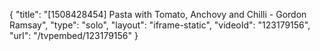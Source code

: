 {
    "title": "[1508428454] Pasta with Tomato, Anchovy and Chilli - Gordon Ramsay",
    "type": "solo",
    "layout": "iframe-static",
    "videoId": "123179156",
    "url": "\/tvpembed\/123179156"
}